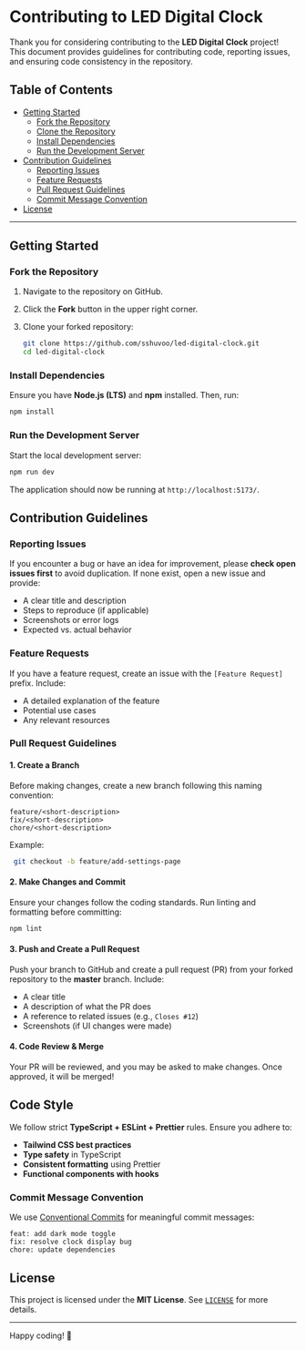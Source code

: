 # Contributing to LED Digital Clock

Thank you for considering contributing to the **LED Digital Clock** project! This document provides guidelines for contributing code, reporting issues, and ensuring code consistency in the repository.

## Table of Contents

- [Getting Started](#getting-started)
  - [Fork the Repository](#fork-the-repository)
  - [Clone the Repository](#clone-the-repository)
  - [Install Dependencies](#install-dependencies)
  - [Run the Development Server](#run-the-development-server)
- [Contribution Guidelines](#contribution-guidelines)
  - [Reporting Issues](#reporting-issues)
  - [Feature Requests](#feature-requests)
  - [Pull Request Guidelines](#pull-request-guidelines)
  - [Commit Message Convention](#commit-message-convention)
- [License](#license)

---

## Getting Started

### Fork the Repository

1. Navigate to the repository on GitHub.
2. Click the **Fork** button in the upper right corner.
3. Clone your forked repository:

   ```sh
   git clone https://github.com/sshuvoo/led-digital-clock.git
   cd led-digital-clock
   ```

### Install Dependencies

Ensure you have **Node.js (LTS)** and **npm** installed. Then, run:

```sh
npm install
```

### Run the Development Server

Start the local development server:

```sh
npm run dev
```

The application should now be running at `http://localhost:5173/`.

## Contribution Guidelines

### Reporting Issues

If you encounter a bug or have an idea for improvement, please **check open issues first** to avoid duplication. If none exist, open a new issue and provide:

- A clear title and description
- Steps to reproduce (if applicable)
- Screenshots or error logs
- Expected vs. actual behavior

### Feature Requests

If you have a feature request, create an issue with the `[Feature Request]` prefix. Include:

- A detailed explanation of the feature
- Potential use cases
- Any relevant resources

### Pull Request Guidelines

#### 1. Create a Branch

Before making changes, create a new branch following this naming convention:

```
feature/<short-description>
fix/<short-description>
chore/<short-description>
```

Example:

```sh
 git checkout -b feature/add-settings-page
```

#### 2. Make Changes and Commit

Ensure your changes follow the coding standards. Run linting and formatting before committing:

```sh
npm lint
```

#### 3. Push and Create a Pull Request

Push your branch to GitHub and create a pull request (PR) from your forked repository to the **master** branch. Include:

- A clear title
- A description of what the PR does
- A reference to related issues (e.g., `Closes #12`)
- Screenshots (if UI changes were made)

#### 4. Code Review & Merge

Your PR will be reviewed, and you may be asked to make changes. Once approved, it will be merged!

## Code Style

We follow strict **TypeScript + ESLint + Prettier** rules. Ensure you adhere to:

- **Tailwind CSS best practices**
- **Type safety** in TypeScript
- **Consistent formatting** using Prettier
- **Functional components with hooks**

### Commit Message Convention

We use [Conventional Commits](https://www.conventionalcommits.org/en/v1.0.0/) for meaningful commit messages:

```
feat: add dark mode toggle
fix: resolve clock display bug
chore: update dependencies
```

## License

This project is licensed under the **MIT License**. See [`LICENSE`](LICENSE) for more details.

---

Happy coding! 🚀
